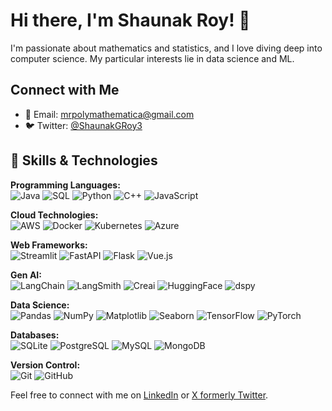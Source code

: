 # Hi there, I'm Shaunak Roy! 👋

I'm passionate about mathematics and statistics, and I love diving deep into computer science. My particular interests lie in data science and ML.

## Connect with Me

- 📧 Email: [mrpolymathematica@gmail.com](mailto:mrpolymathematica@gmail.com)
- 🐦 Twitter: [@ShaunakGRoy3](https://x.com/ShaunakGRoy3?t=LgFTFLS4Y2bMGBGtCDirFA&s=09) 

## 🌟 Skills & Technologies

**Programming Languages:**  
![Java](https://img.shields.io/badge/-Java-007396?style=flat&logo=java&logoColor=white) 
![SQL](https://img.shields.io/badge/-SQL-003B57?style=flat&logo=postgresql&logoColor=white) 
![Python](https://img.shields.io/badge/-Python-3776AB?style=flat&logo=python&logoColor=white) 
![C++](https://img.shields.io/badge/-C++-00599C?style=flat&logo=c%2B%2B&logoColor=white) 
![JavaScript](https://img.shields.io/badge/-JavaScript-F7DF1E?style=flat&logo=javascript&logoColor=black)

**Cloud Technologies:**  
![AWS](https://img.shields.io/badge/-AWS-232F3E?style=flat&logo=amazonaws&logoColor=white) 
![Docker](https://img.shields.io/badge/-Docker-2496ED?style=flat&logo=docker&logoColor=white) 
![Kubernetes](https://img.shields.io/badge/-Kubernetes-326CE5?style=flat&logo=kubernetes&logoColor=white) 
![Azure](https://img.shields.io/badge/-Azure-0078D4?style=flat&logo=microsoftazure&logoColor=white)

**Web Frameworks:**  
![Streamlit](https://img.shields.io/badge/-Streamlit-FF4B4B?style=flat&logo=streamlit&logoColor=white) 
![FastAPI](https://img.shields.io/badge/-FastAPI-009688?style=flat&logo=fastapi&logoColor=white) 
![Flask](https://img.shields.io/badge/-Flask-000000?style=flat&logo=flask&logoColor=white) 
![Vue.js](https://img.shields.io/badge/-Vue.js-4FC08D?style=flat&logo=vue.js&logoColor=white)

**Gen AI:**  
![LangChain](https://img.shields.io/badge/-LangChain-009688?style=flat&logo=langchain&logoColor=white) 
![LangSmith](https://img.shields.io/badge/-LangSmith-FF6F00?style=flat&logo=langsmith&logoColor=white) 
![Creai](https://img.shields.io/badge/-Creai-FF6F00?style=flat&logo=creai&logoColor=white) 
![HuggingFace](https://img.shields.io/badge/-HuggingFace-FF6F00?style=flat&logo=huggingface&logoColor=white) 
![dspy](https://img.shields.io/badge/-dspy-009688?style=flat&logo=dspy&logoColor=white)

**Data Science:**  
![Pandas](https://img.shields.io/badge/-Pandas-150458?style=flat&logo=pandas&logoColor=white) 
![NumPy](https://img.shields.io/badge/-NumPy-013243?style=flat&logo=numpy&logoColor=white) 
![Matplotlib](https://img.shields.io/badge/-Matplotlib-003B57?style=flat&logo=matplotlib&logoColor=white) 
![Seaborn](https://img.shields.io/badge/-Seaborn-FF6F61?style=flat&logo=seaborn&logoColor=white) 
![TensorFlow](https://img.shields.io/badge/-TensorFlow-FF6F00?style=flat&logo=tensorflow&logoColor=white) 
![PyTorch](https://img.shields.io/badge/-PyTorch-EE4C2C?style=flat&logo=pytorch&logoColor=white)

**Databases:**  
![SQLite](https://img.shields.io/badge/-SQLite-003B57?style=flat&logo=sqlite&logoColor=white) 
![PostgreSQL](https://img.shields.io/badge/-PostgreSQL-4169E1?style=flat&logo=postgresql&logoColor=white) 
![MySQL](https://img.shields.io/badge/-MySQL-00758F?style=flat&logo=mysql&logoColor=white) 
![MongoDB](https://img.shields.io/badge/-MongoDB-47A248?style=flat&logo=mongodb&logoColor=white)

**Version Control:**  
![Git](https://img.shields.io/badge/-Git-F05032?style=flat&logo=git&logoColor=white) 
![GitHub](https://img.shields.io/badge/-GitHub-181717?style=flat&logo=github&logoColor=white)

Feel free to connect with me on [LinkedIn](https://linkedin.com/in/yourprofile) or [X formerly Twitter](https://x.com/ShaunakGRoy3?t=LgFTFLS4Y2bMGBGtCDirFA&s=09). 